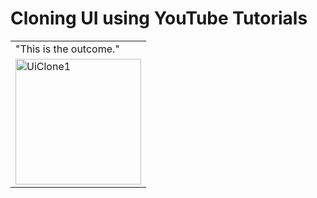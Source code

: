 <h1>Cloning UI using YouTube Tutorials
</h1>
<table>
  <tr>
    <td>"This is the outcome."
</td>
    
    
 </tr>
  <tr>
    <td><img width="201" alt="UiClone1" src="https://github.com/itsnehabhagat05/LearningFlutterTopics/assets/127725526/264bc9ec-0b5d-4624-9ff6-fb66c5f64934">
 </td>
   
  </tr>
</table>
